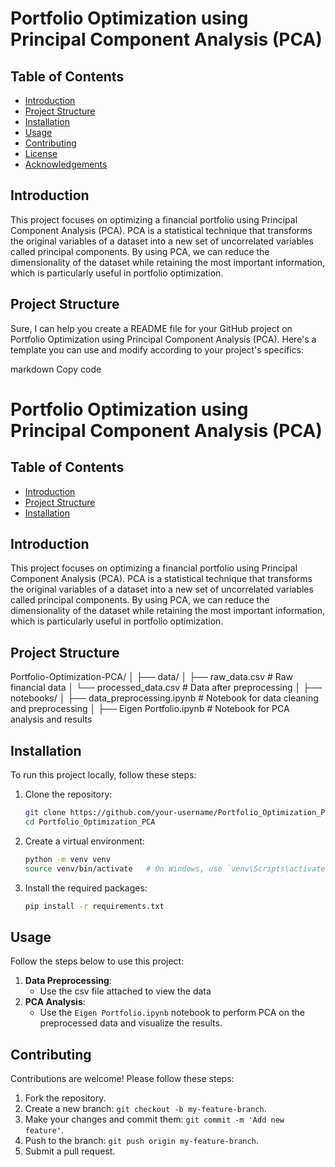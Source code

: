 # Portfolio Optimization using Principal Component Analysis (PCA)

## Table of Contents
- [Introduction](#introduction)
- [Project Structure](#project-structure)
- [Installation](#installation)
- [Usage](#usage)
- [Contributing](#contributing)
- [License](#license)
- [Acknowledgements](#acknowledgements)

## Introduction
This project focuses on optimizing a financial portfolio using Principal Component Analysis (PCA). PCA is a statistical technique that transforms the original variables of a dataset into a new set of uncorrelated variables called principal components. By using PCA, we can reduce the dimensionality of the dataset while retaining the most important information, which is particularly useful in portfolio optimization.

## Project Structure

Sure, I can help you create a README file for your GitHub project on Portfolio Optimization using Principal Component Analysis (PCA). Here's a template you can use and modify according to your project's specifics:

markdown
Copy code
# Portfolio Optimization using Principal Component Analysis (PCA)

## Table of Contents
- [Introduction](#introduction)
- [Project Structure](#project-structure)
- [Installation](#installation)


## Introduction
This project focuses on optimizing a financial portfolio using Principal Component Analysis (PCA). PCA is a statistical technique that transforms the original variables of a dataset into a new set of uncorrelated variables called principal components. By using PCA, we can reduce the dimensionality of the dataset while retaining the most important information, which is particularly useful in portfolio optimization.

## Project Structure
Portfolio-Optimization-PCA/
│
├── data/
│ ├── raw_data.csv # Raw financial data
│ └── processed_data.csv # Data after preprocessing
│
├── notebooks/
│ ├── data_preprocessing.ipynb # Notebook for data cleaning and preprocessing
│ ├── Eigen Portfolio.ipynb # Notebook for PCA analysis and results


## Installation
To run this project locally, follow these steps:

1. Clone the repository:
    ```sh
    git clone https://github.com/your-username/Portfolio_Optimization_PCA.git
    cd Portfolio_Optimization_PCA
    ```

2. Create a virtual environment:
    ```sh
    python -m venv venv
    source venv/bin/activate   # On Windows, use `venv\Scripts\activate`
    ```

3. Install the required packages:
    ```sh
    pip install -r requirements.txt
    ```

## Usage
Follow the steps below to use this project:

1. **Data Preprocessing**:
    - Use the csv file attached to view the data
2. **PCA Analysis**:
    - Use the `Eigen Portfolio.ipynb` notebook to perform PCA on the preprocessed data and visualize the results.


## Contributing
Contributions are welcome! Please follow these steps:

1. Fork the repository.
2. Create a new branch: `git checkout -b my-feature-branch`.
3. Make your changes and commit them: `git commit -m 'Add new feature'`.
4. Push to the branch: `git push origin my-feature-branch`.
5. Submit a pull request.

